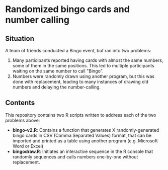 # Randomized bingo cards and number calling

## Situation
A team of friends conducted a Bingo event, but ran into two problems:

1. Many participants reported having cards with almost the same numbers, some of them in the same positions. This led to multiple participants waiting on the same number to call "Bingo".
2. Numbers were randomly drawn using another program, but this was done with replacement, leading to many instances of drawing old numbers and delaying the number-calling.

## Contents
This repository contains two R scripts written to address each of the two problems above:

* **bingo-v2.R**: Contains a function that generates X randomly-generated bingo cards in CSV (Comma Separated Values) format, that can be imported and printed as a table using another program (e.g. Microsoft Word or Excel)
* **bingodraw.R**: Initiates an interactive sequence in the R console that randomly sequences and calls numbers one-by-one without replacement.
